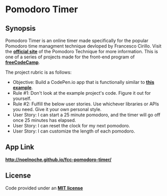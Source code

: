 Pomodoro Timer
===

Synopsis
---
Pomodoro Timer is an online timer made specifically for the popular Pomodoro time managment technique devloped by Francesco Cirillo.
Visit the **[official site](https://francescocirillo.com/pages/pomodoro-technique)** of the Pomodoro Technique for more information.
This is one of a series of projects made for the front-end program of **[freeCodeCamp](http://www.freecodecamp.com/)**.

The project rubric is as follows:

+ Objective: Build a CodePen.io app that is functionally similar to **[this example](http://codepen.io/FreeCodeCamp/full/VemPZX)**.
+ Rule #1: Don't look at the example project's code. Figure it out for yourself.
+ Rule #2: Fulfill the below user stories. Use whichever libraries or APIs you need. Give it your own personal style.
+ User Story: I can start a 25 minute pomodoro, and the timer will go off once 25 minutes has elapsed.
+ User Story: I can reset the clock for my next pomodoro.
+ User Story: I can customize the length of each pomodoro.


App Link
---
**<http://noelnoche.github.io/fcc-pomodoro-timer/>**


License
---
Code provided under an **[MIT license](https://github.com/noelnoche/fcc-pomodoro-timer/blob/gh-pages/LICENSE.md)**
